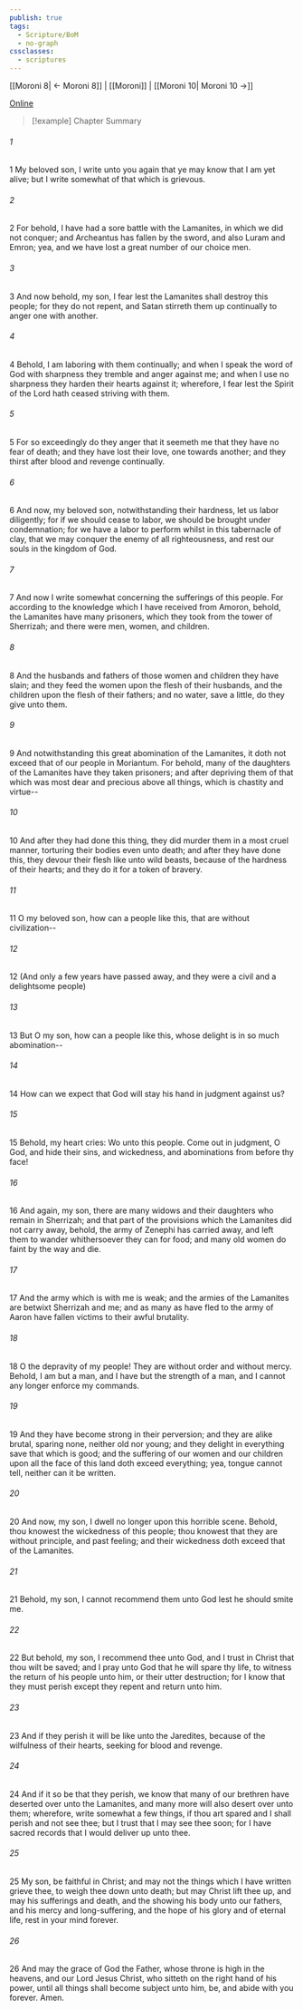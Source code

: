 ```yaml
---
publish: true
tags:
  - Scripture/BoM
  - no-graph
cssclasses:
  - scriptures
---
```

[[Moroni 8| ← Moroni 8]] | [[Moroni]] | [[Moroni 10| Moroni 10 →]]

[Online](https://churchofjesuschrist.org/study/scriptures/bofm/moro/9?lang=eng)

>[!example] Chapter Summary
>
###### 1
1 My beloved son, I write unto you again that ye may know that I am yet alive; but I write somewhat of that which is grievous.
###### 2
2 For behold, I have had a sore battle with the Lamanites, in which we did not conquer; and Archeantus has fallen by the sword, and also Luram and Emron; yea, and we have lost a great number of our choice men.
###### 3
3 And now behold, my son, I fear lest the Lamanites shall destroy this people; for they do not repent, and Satan stirreth them up continually to anger one with another.
###### 4
4 Behold, I am laboring with them continually; and when I speak the word of God with sharpness they tremble and anger against me; and when I use no sharpness they harden their hearts against it; wherefore, I fear lest the Spirit of the Lord hath ceased striving with them.
###### 5
5 For so exceedingly do they anger that it seemeth me that they have no fear of death; and they have lost their love, one towards another; and they thirst after blood and revenge continually.
###### 6
6 And now, my beloved son, notwithstanding their hardness, let us labor diligently; for if we should cease to labor, we should be brought under condemnation; for we have a labor to perform whilst in this tabernacle of clay, that we may conquer the enemy of all righteousness, and rest our souls in the kingdom of God.
###### 7
7 And now I write somewhat concerning the sufferings of this people. For according to the knowledge which I have received from Amoron, behold, the Lamanites have many prisoners, which they took from the tower of Sherrizah; and there were men, women, and children.
###### 8
8 And the husbands and fathers of those women and children they have slain; and they feed the women upon the flesh of their husbands, and the children upon the flesh of their fathers; and no water, save a little, do they give unto them.
###### 9
9 And notwithstanding this great abomination of the Lamanites, it doth not exceed that of our people in Moriantum. For behold, many of the daughters of the Lamanites have they taken prisoners; and after depriving them of that which was most dear and precious above all things, which is chastity and virtue--
###### 10
10 And after they had done this thing, they did murder them in a most cruel manner, torturing their bodies even unto death; and after they have done this, they devour their flesh like unto wild beasts, because of the hardness of their hearts; and they do it for a token of bravery.
###### 11
11 O my beloved son, how can a people like this, that are without civilization--
###### 12
12 (And only a few years have passed away, and they were a civil and a delightsome people)
###### 13
13 But O my son, how can a people like this, whose delight is in so much abomination--
###### 14
14 How can we expect that God will stay his hand in judgment against us?
###### 15
15 Behold, my heart cries: Wo unto this people. Come out in judgment, O God, and hide their sins, and wickedness, and abominations from before thy face!
###### 16
16 And again, my son, there are many widows and their daughters who remain in Sherrizah; and that part of the provisions which the Lamanites did not carry away, behold, the army of Zenephi has carried away, and left them to wander whithersoever they can for food; and many old women do faint by the way and die.
###### 17
17 And the army which is with me is weak; and the armies of the Lamanites are betwixt Sherrizah and me; and as many as have fled to the army of Aaron have fallen victims to their awful brutality.
###### 18
18 O the depravity of my people! They are without order and without mercy. Behold, I am but a man, and I have but the strength of a man, and I cannot any longer enforce my commands.
###### 19
19 And they have become strong in their perversion; and they are alike brutal, sparing none, neither old nor young; and they delight in everything save that which is good; and the suffering of our women and our children upon all the face of this land doth exceed everything; yea, tongue cannot tell, neither can it be written.
###### 20
20 And now, my son, I dwell no longer upon this horrible scene. Behold, thou knowest the wickedness of this people; thou knowest that they are without principle, and past feeling; and their wickedness doth exceed that of the Lamanites.
###### 21
21 Behold, my son, I cannot recommend them unto God lest he should smite me.
###### 22
22 But behold, my son, I recommend thee unto God, and I trust in Christ that thou wilt be saved; and I pray unto God that he will spare thy life, to witness the return of his people unto him, or their utter destruction; for I know that they must perish except they repent and return unto him.
###### 23
23 And if they perish it will be like unto the Jaredites, because of the wilfulness of their hearts, seeking for blood and revenge.
###### 24
24 And if it so be that they perish, we know that many of our brethren have deserted over unto the Lamanites, and many more will also desert over unto them; wherefore, write somewhat a few things, if thou art spared and I shall perish and not see thee; but I trust that I may see thee soon; for I have sacred records that I would deliver up unto thee.
###### 25
25 My son, be faithful in Christ; and may not the things which I have written grieve thee, to weigh thee down unto death; but may Christ lift thee up, and may his sufferings and death, and the showing his body unto our fathers, and his mercy and long-suffering, and the hope of his glory and of eternal life, rest in your mind forever.
###### 26
26 And may the grace of God the Father, whose throne is high in the heavens, and our Lord Jesus Christ, who sitteth on the right hand of his power, until all things shall become subject unto him, be, and abide with you forever. Amen.



